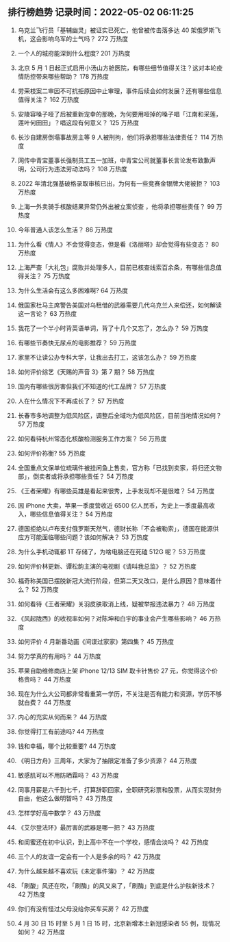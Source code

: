 
## 排行榜趋势 记录时间：2022-05-02 06:11:25
  
  1. 乌克兰飞行员「基辅幽灵」被证实已死亡，他曾被传击落多达 40 架俄罗斯飞机，这会影响乌军的士气吗？ 272 万热度
    
  2. 一个人的城府能深到什么程度? 201 万热度
    
  3. 北京 5 月 1 日起正式启用小汤山方舱医院，有哪些细节值得关注？这对本轮疫情防控带来哪些帮助？ 178 万热度
    
  4. 劳荣枝案二审因不可抗拒原因中止审理，事件后续会如何发展？还有哪些信息值得关注？ 162 万热度
    
  5. 安陵容嗓子哑了后被重新宠幸的那晚，为何要用哑掉的嗓子唱「江南和采莲，莲叶何田田」？唱这段有何意义？ 125 万热度
    
  6. 长沙自建房倒塌事故房主等 9 人被刑拘，他们将承担哪些法律责任？ 114 万热度
    
  7. 网传中青宝董事长强制员工五一加班，中青宝公司就董事长言论发布致歉声明，公司行为违法劳动法吗？ 108 万热度
    
  8. 2022 年清北强基破格录取审核已出，为何有一些竞赛金银牌大佬被拒？ 103 万热度
    
  9. 上海一外卖骑手核酸结果异常仍外出被立案侦查 ，他将承担哪些责任？ 99 万热度
    
  10. 今年普通人该怎么生活？ 86 万热度
    
  11. 为什么看《情人》不会觉得变态，但是看《洛丽塔》却会觉得有些变态？ 80 万热度
    
  12. 上海严查「大礼包」腐败并处理多人，目前已核查线索百余条，有哪些信息值得关注？ 75 万热度
    
  13. 为什么生活会有这么多困难啊? 64 万热度
    
  14. 俄国家杜马主席警告美国对乌租借的武器需要几代乌克兰人来偿还，如何解读这一言论？ 63 万热度
    
  15. 我花了一个半小时背英语单词，背了十几个又忘了，怎么办？ 59 万热度
    
  16. 有哪些节奏快无尿点的电影推荐？ 59 万热度
    
  17. 家里不让读公办专科大学，让我出去打工，这该怎么办？ 59 万热度
    
  18. 如何评价综艺《天赐的声音 3》第 7 期？ 58 万热度
    
  19. 国内有哪些很厉害但我们不知道的代工品牌？ 57 万热度
    
  20. 人在什么情况下不再成长了？ 57 万热度
    
  21. 长春市多地调整为低风险区，调整后全域均为低风险区，目前当地情况如何？ 57 万热度
    
  22. 如何看待杭州常态化核酸检测服务工作方案？ 56 万热度
    
  23. 如何评价祢衡? 55 万热度
    
  24. 全国重点文保单位琉璃件被挂闲鱼上售卖，官方称「已找到卖家，将归还文物部」，倒卖者或将承担哪些责任？ 54 万热度
    
  25. 《王者荣耀》有哪些英雄是看起来很秀，上手发现却不是很难？ 54 万热度
    
  26. 因 iPhone 大卖，苹果一季度营收近 6500 亿人民币，为史上一季度最高收入，哪些信息值得关注？ 54 万热度
    
  27. 德国拒绝以卢布支付俄罗斯天然气，德财长称「不会被勒索」，德国在能源供应方可能面临哪些问题？该如何解决？ 53 万热度
    
  28. 为什么手机动辄都 1T 存储了，为啥电脑还在死磕 512G 呢？ 53 万热度
    
  29. 如何评价林更新、谭松韵主演的电视剧《请叫我总监》？ 52 万热度
    
  30. 福奇称美国已摆脱新冠大流行阶段，但第二天又改口，是什么原因？意味着什么？ 52 万热度
    
  31. 如何看待《王者荣耀》关羽皮肤取消上线，疑被举报违法暴力？ 48 万热度
    
  32. 《风起陇西》的收视率如何？对陈坤和白宇的事业会产生哪些影响？ 46 万热度
    
  33. 如何评价 4 月新番动画《间谍过家家》第四集？ 45 万热度
    
  34. 努力学真的有用吗？ 44 万热度
    
  35. 苹果自助维修商店上架 iPhone 12/13 SIM 取卡针售价 27 元，你觉得这个价格贵吗？ 44 万热度
    
  36. 现在为什么大公司都非常看重第一学历，不关注是否有能力和资源，学历不够就白费？ 44 万热度
    
  37. 内心的充实从何而来？ 44 万热度
    
  38. 你觉得打工有前途吗? 44 万热度
    
  39. 钱和幸福，哪个比较重要? 44 万热度
    
  40. 《明日方舟》三周年，大家为了抽限定准备了多少资源？ 44 万热度
    
  41. 敏感肌可以不用防晒霜吗？ 43 万热度
    
  42. 同事月薪是六千到七千，打算辞职回家，全职研究彩票和股票，从而实现财务自由，他这么做明智吗？ 43 万热度
    
  43. 怎样学好高中数学？ 43 万热度
    
  44. 《艾尔登法环》最厉害的武器是哪一把？ 43 万热度
    
  45. 和闺蜜还在初中认识，到上高中不在一个学校，感情会淡吗？ 42 万热度
    
  46. 三个人的友谊一定会有一个人是多余的吗？ 42 万热度
    
  47. 为什么越来越不喜欢玩《未定事件簿》？ 42 万热度
    
  48. 「刷酸」风还在吹，「刷酶」的风又来了，「刷酶」到底是什么护肤新技术？ 42 万热度
    
  49. 你们有没有怪过父母没给你买车买房？ 42 万热度
    
  50. 4 月 30 日 15 时至 5 月 1 日 15 时，北京新增本土新冠感染者 55 例，现情况如何？ 42 万热度
    